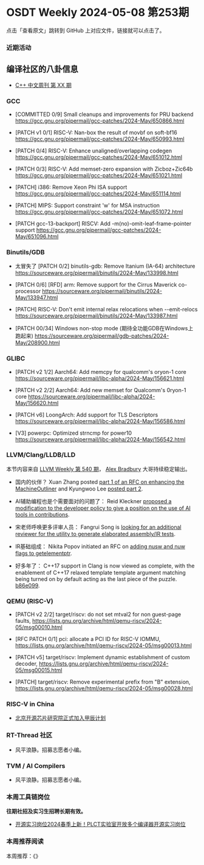 # OSDT Weekly 2024-05-08 第253期

点击「查看原文」跳转到 GitHub 上对应文件，链接就可以点击了。

### 近期活动

## 编译社区的八卦信息

- [C++ 中文周刊 第 XX 期]()

### GCC

- [COMMITTED 0/9] Small cleanups and improvements for PRU backend
  https://gcc.gnu.org/pipermail/gcc-patches/2024-May/650866.html

- [PATCH v1 0/1] RISC-V: Nan-box the result of movbf on soft-bf16
   https://gcc.gnu.org/pipermail/gcc-patches/2024-May/650993.html

- [PATCH 0/4] RISC-V: Enhance unaligned/overlapping codegen
   https://gcc.gnu.org/pipermail/gcc-patches/2024-May/651012.html

- [PATCH 0/3] RISC-V: Add memset-zero expansion with Zicboz+Zic64b
   https://gcc.gnu.org/pipermail/gcc-patches/2024-May/651021.html

- [PATCH] i386: Remove Xeon Phi ISA support
   https://gcc.gnu.org/pipermail/gcc-patches/2024-May/651114.html

- [PATCH] MIPS: Support constraint 'w' for MSA instruction
   https://gcc.gnu.org/pipermail/gcc-patches/2024-May/651072.html

- [PATCH gcc-13-backport] RISCV: Add -m(no)-omit-leaf-frame-pointer support
   https://gcc.gnu.org/pipermail/gcc-patches/2024-May/651096.html

### Binutils/GDB

- 太冒失了 [PATCH 0/2] binutils-gdb: Remove Itanium (IA-64) architecture
  https://sourceware.org/pipermail/binutils/2024-May/133998.html

- [PATCH 0/6] [RFD] arm: Remove support for the Cirrus Maverick co-processor
  https://sourceware.org/pipermail/binutils/2024-May/133947.html

- [PATCH] RISC-V: Don't emit internal relax relocations when --emit-relocs
  https://sourceware.org/pipermail/binutils/2024-May/133987.html

- [PATCH 00/34] Windows non-stop mode (期待全功能GDB在Windows上跑起来)
  https://sourceware.org/pipermail/gdb-patches/2024-May/208900.html

### GLIBC


- [PATCH v2 1/2] Aarch64: Add memcpy for qualcomm's oryon-1 core
   https://sourceware.org/pipermail/libc-alpha/2024-May/156621.html

- [PATCH v2 2/2] Aarch64: Add new memset for Qualcomm's 0ryon-1 core
   https://sourceware.org/pipermail/libc-alpha/2024-May/156620.html

- [PATCH v6] LoongArch: Add support for TLS Descriptors
   https://sourceware.org/pipermail/libc-alpha/2024-May/156586.html

- [V3] powerpc: Optimized strncmp for power10
  https://sourceware.org/pipermail/libc-alpha/2024-May/156542.html

### LLVM/Clang/LLDB/LLD

本节内容来自 [LLVM Weekly 第 540 期](http://llvmweekly.org/issue/540)， [Alex Bradbury](https://www.linkedin.com/in/alex-bradbury/) 大哥持续稳定输出。

* 国内的伙伴？ Xuan Zhang posted [part 1 of an RFC on enhancing the MachineOutliner](https://discourse.llvm.org/t/rfc-enhanced-machine-outliner-part-1-fulllto-part-2-thinlto-nolto-to-come/78732) and Kyungwoo Lee [posted part 2](https://discourse.llvm.org/t/rfc-enhanced-machine-outliner-part-2-thinlto-nolto/78753).

* AI辅助编程也是个需要面对的问题了： Reid Kleckner [proposed a modification to the developer policy to give a position on the use of AI tools in contributions](https://discourse.llvm.org/t/rfc-define-policy-on-ai-tool-usage-in-contributions/78758).

* 宋老师呼唤更多评审人员： Fangrui Song is [looking for an additional reviewer for the utility to generate elaborated assembly/IR tests](https://discourse.llvm.org/t/utility-to-generate-elaborated-assembly-ir-tests/78408).

* IR基础组成： Nikita Popov initiated an RFC on [adding nusw and nuw flags to getelementptr](https://discourse.llvm.org/t/rfc-add-nusw-and-nuw-flags-for-getelementptr/78672).

* 好多年了： C++17 support in Clang is now viewed as complete, with the enablement of C++17 relaxed template template argument matching being turned on by default acting as the last piece of the puzzle.
  [b86e099](https://github.com/llvm/llvm-project/commit/b86e0992bfa6).

### QEMU (RISC-V)

- [PATCH v2 2/2] target/riscv: do not set mtval2 for non guest-page faults,
  https://lists.gnu.org/archive/html/qemu-riscv/2024-05/msg00010.html

- [RFC PATCH 0/1] pci: allocate a PCI ID for RISC-V IOMMU,
  https://lists.gnu.org/archive/html/qemu-riscv/2024-05/msg00013.html

- [PATCH v5] target/riscv: Implement dynamic establishment of custom decoder,
  https://lists.gnu.org/archive/html/qemu-riscv/2024-05/msg00015.html

- [PATCH] target/riscv: Remove experimental prefix from "B" extension,
  https://lists.gnu.org/archive/html/qemu-riscv/2024-05/msg00028.html

### RISC-V in China

- [北京开源芯片研究院正式加入甲辰计划](https://mp.weixin.qq.com/s/1GBlZJEj-OM5IA2jtWzGNw)

### RT-Thread 社区

- 风平浪静。招募志愿者小编。

### TVM / AI Compilers

- 风平浪静。招募志愿者小编。

### 本周工具链岗位

**往期社招及实习生招聘长期有效。**

- [开源实习岗位2024春季上新！PLCT实验室开放多个编译器开源实习岗位](https://mp.weixin.qq.com/s/D-l7hE2S-21NCAZsVqPzMA)

### 本周推荐阅读

本周推荐：《》
